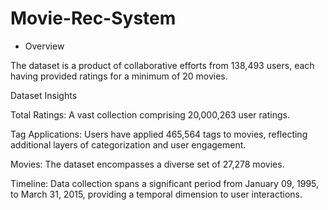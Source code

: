 # Movie-Rec-System

- Overview​

The dataset is a product of collaborative efforts from 138,493 users, each having provided ratings for a minimum of 20 movies.​

Dataset Insights​

Total Ratings: A vast collection comprising 20,000,263 user ratings.​

Tag Applications: Users have applied 465,564 tags to movies, reflecting additional layers of categorization and user engagement.​

Movies: The dataset encompasses a diverse set of 27,278 movies.​

Timeline: Data collection spans a significant period from January 09, 1995, to March 31, 2015, providing a temporal dimension to user interactions.
